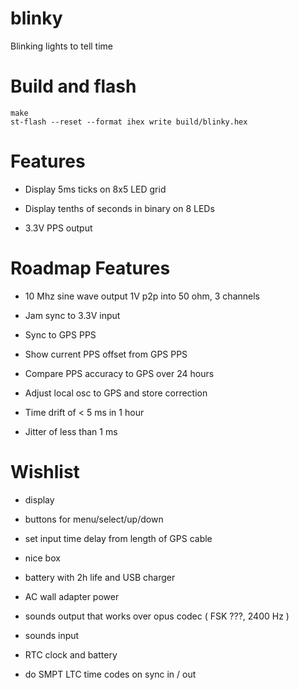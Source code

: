 # blinky

Blinking lights to tell time

# Build and flash

```
make 
st-flash --reset --format ihex write build/blinky.hex
```

# Features 

* Display 5ms ticks on 8x5 LED grid 

* Display tenths of seconds in binary on 8 LEDs

* 3.3V PPS output 

# Roadmap Features 

* 10 Mhz sine wave output 1V p2p into 50 ohm, 3 channels 

* Jam sync to 3.3V input 

* Sync to GPS PPS 

* Show current PPS offset from GPS PPS

* Compare PPS accuracy to GPS over 24 hours 

* Adjust local osc to GPS and store correction 

* Time drift of < 5 ms in 1 hour 

* Jitter of less than 1 ms 

# Wishlist 

* display 

* buttons for menu/select/up/down

* set input time delay from length of GPS cable 

* nice box 

* battery with 2h life and USB charger 

* AC wall adapter power 

* sounds output that works over opus codec ( FSK ???, 2400 Hz ) 

* sounds input 

* RTC clock and battery 

* do SMPT LTC time codes on sync in / out 

